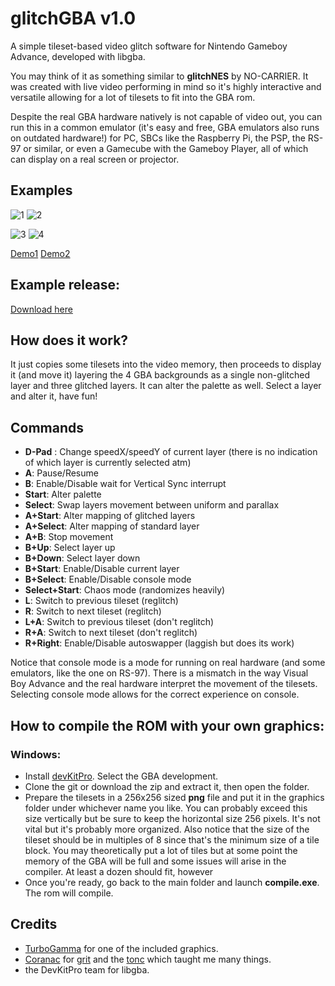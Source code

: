 # glitchGBA v1.0
A simple tileset-based video glitch software for Nintendo Gameboy Advance, developed with libgba.

You may think of it as something similar to **glitchNES** by NO-CARRIER.
It was created with live video performing in mind so it's highly interactive and versatile allowing for a lot of tilesets to fit into the GBA rom.

Despite the real GBA hardware natively is not capable of video out, you can run this in a common emulator (it's easy and free, GBA emulators also runs on outdated hardware!) for PC, SBCs like the Raspberry Pi, the PSP, the RS-97 or similar, or even a Gamecube with the Gameboy Player, all of which can display on a real screen or projector.

## Examples

![1](https://www.meru.cloud/assets/glitchGBA/1.PNG) ![2](https://www.meru.cloud/assets/glitchGBA/2.PNG) 

![3](https://www.meru.cloud/assets/glitchGBA/3.PNG) ![4](https://www.meru.cloud/assets/glitchGBA/4.PNG)

[Demo1](https://www.youtube.com/watch?v=6Cut0q85Z6Q)
[Demo2](https://youtu.be/0SPNZVn2vGY)

## Example release:
[Download here](https://www.meru.cloud/assets/glitchGBA/glitchGBA.gba)

## How does it work?
It just copies some tilesets into the video memory, then proceeds to display it (and move it) layering the 4 GBA backgrounds as a single non-glitched layer and three glitched layers. It can alter the palette as well.
Select a layer and alter it, have fun!

## Commands
- **D-Pad** : Change speedX/speedY of current layer (there is no indication of which layer is currently selected atm)
- **A**: Pause/Resume
- **B**: Enable/Disable wait for Vertical Sync interrupt
- **Start**: Alter palette
- **Select**: Swap layers movement between uniform and parallax
- **A+Start**: Alter mapping of glitched layers
- **A+Select**: Alter mapping of standard layer
- **A+B**: Stop movement
- **B+Up**: Select layer up
- **B+Down**: Select layer down
- **B+Start**: Enable/Disable current layer
- **B+Select**: Enable/Disable console mode
- **Select+Start**: Chaos mode (randomizes heavily)
- **L**: Switch to previous tileset (reglitch)
- **R**: Switch to next tileset (reglitch)
- **L+A**: Switch to previous tileset (don't reglitch)
- **R+A**: Switch to next tileset (don't reglitch)
- **R+Right**: Enable/Disable autoswapper (laggish but does its work)

Notice that console mode is a mode for running on real hardware (and some emulators, like the one on RS-97).
There is a mismatch in the way Visual Boy Advance and the real hardware interpret the movement of the tilesets.
Selecting console mode allows for the correct experience on console.

## How to compile the ROM with your own graphics:
### Windows:
- Install [devKitPro](https://github.com/devkitPro/installer/releases). Select the GBA development.
- Clone the git or download the zip and extract it, then open the folder.
- Prepare the tilesets in a 256x256 sized **png** file and put it in the graphics folder under whichever name you like.
You can probably exceed this size vertically but be sure to keep the horizontal size 256 pixels. It's not vital but it's probably more organized. Also notice that the size of the tileset should be in multiples of 8 since that's the minimum size of a tile block.
You may theoretically put a lot of tiles but at some point the memory of the GBA will be full and some issues will arise in the compiler. At least a dozen should fit, however
- Once you're ready, go back to the main folder and launch **compile.exe**. The rom will compile.

## Credits
- [TurboGamma](https://www.facebook.com/turbogamma/) for one of the included graphics.
- [Coranac](http://www.coranac.com/) for [grit](https://www.coranac.com/projects/grit/) and the [tonc](http://www.coranac.com/tonc/text/toc.htm) which taught me many things.
- the DevKitPro team for libgba.

